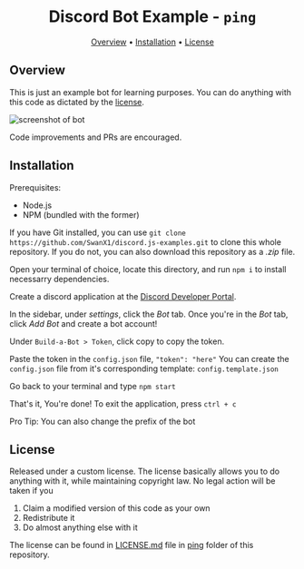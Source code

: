 <h1 align="center">
	Discord Bot Example - <code>ping</code>
</h1>

<p align="center">
  <a href="#overview">Overview</a>
  •
  <a href="#installation">Installation</a>
  •
  <a href="#license">License</a>
</p>

## Overview

This is just an example bot for learning purposes. You can do anything with this code as dictated by the [license](#license).

![screenshot of bot](https://i.imgur.com/bu0wpzx.png)

Code improvements and PRs are encouraged.

## Installation

Prerequisites:
 - Node.js
 - NPM (bundled with the former)

If you have Git installed, you can use `git clone https://github.com/SwanX1/discord.js-examples.git` to clone this whole repository.
If you do not, you can also download this repository as a *.zip* file.

Open your terminal of choice, locate this directory, and run `npm i` to install necessarry dependencies.

Create a discord application at the [Discord Developer Portal](https://discord.com/developers/applications).

In the sidebar, under *settings*, click the *Bot* tab. Once you're in the *Bot* tab, click *Add Bot* and create a bot account!

Under `Build-a-Bot > Token`, click copy to copy the token.

Paste the token in the `config.json` file, ```"token": "here"```
You can create the `config.json` file from it's corresponding template: `config.template.json`

Go back to your terminal and type `npm start`

That's it, You're done!
To exit the application, press `ctrl + c`

Pro Tip: You can also change the prefix of the bot

## License

Released under a custom license.
The license basically allows you to do anything with it, while maintaining copyright law. No legal action will be taken if you
 1. Claim a modified version of this code as your own
 2. Redistribute it
 3. Do almost anything else with it

The license can be found in [LICENSE.md](SwanX1/discord.js-examples/ping/LICENSE.md) file in [ping](SwanX1/discord.js-examples/ping/) folder of this repository.
